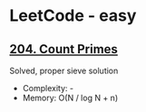 # LeetCode - easy

## [204. Count Primes](https://leetcode.com/problems/count-primes)

Solved, proper sieve solution

* Complexity: -
* Memory: O(N / log N + n)
